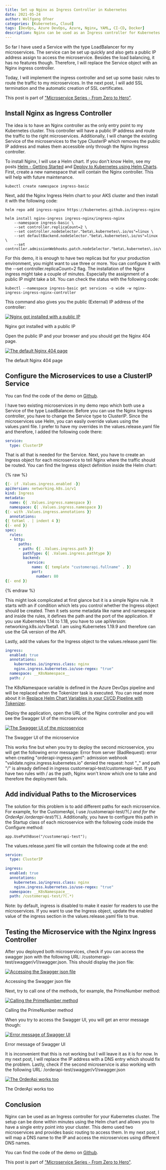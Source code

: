 ```yaml
---
title: Set up Nginx as Ingress Controller in Kubernetes
date: 2021-05-24
author: Wolfgang Ofner
categories: [Kubernetes, Cloud]
tags: [DevOps, Azure DevOps, Azure, Nginx, YAML, CI-CD, Docker]
description: Nginx can be used as an Ingress controller for Kubernetes clusters and offers a wide range of features like routing, SSL termination, and preventing direct access to the microservices.
---
```


So far I have used a Service with the type LoadBalancer for my microservices. The service can be set up quickly and also gets a public IP address assign to access the microservice. Besides the load balancing, it has no features though. Therefore, I will replace the Service object with an Nginx ingress controller. 

Today, I will implement the ingress controller and set up some basic rules to route the traffic to my microservices. In the next post, I will add SSL termination and the automatic creation of SSL certificates. 

This post is part of ["Microservice Series - From Zero to Hero"](/microservice-series-from-zero-to-hero).

## Install Nginx as Ingress Controller

The idea is to have an Nginx controller as the only entry point to my Kubernetes cluster. This controller will have a public IP address and route the traffic to the right microservices. Additionally, I will change the existing Service of the microservices to the type ClusterIP which removes the public IP address and makes them accessible only through the Nginx Ingress controller.

To install Nginx, I will use a Helm chart. If you don't know Helm, see my posts [Helm - Getting Started](/helm-getting-started) and [Deploy to Kubernetes using Helm Charts](/deploy-kubernetes-using-helm). First, create a new namespace that will contain the Nginx controller. This will help with future maintenance.

```shell
kubectl create namespace ingress-basic
```

Next, add the Nginx Ingress Helm chart to your AKS cluster and then install it with the following code:

```shell
helm repo add ingress-nginx https://kubernetes.github.io/ingress-nginx

helm install nginx-ingress ingress-nginx/ingress-nginx 
    --namespace ingress-basic \
    --set controller.replicaCount=2 \
    --set controller.nodeSelector."beta\.kubernetes\.io/os"=linux \
    --set defaultBackend.nodeSelector."beta\.kubernetes\.io/os"=linux \
    --set controller.admissionWebhooks.patch.nodeSelector."beta\.kubernetes\.io/os"=linux
```

For this demo, it is enough to have two replicas but for your production environment, you might want to use three or more. You can configure it with the --set controller.replicaCount=2 flag. The installation of the Nginx ingress might take a couple of minutes. Especially the assignment of a public IP might take a bit. You can check the status with the following code:

```shell
kubectl --namespace ingress-basic get services -o wide -w nginx-ingress-ingress-nginx-controller
```

This command also gives you the public (External) IP address of the controller:

<div class="col-12 col-sm-10 aligncenter">
  <a href="/assets/img/posts/2021/05/Nginx-got-installed-with-a-public-IP.jpg"><img loading="lazy" src="/assets/img/posts/2021/05/Nginx-got-installed-with-a-public-IP.jpg" alt="Nginx got installed with a public IP" /></a>
  
  <p>
   Nginx got installed with a public IP
  </p>
</div>

Open the public IP and your browser and you should get the Nginx 404 page.

<div class="col-12 col-sm-10 aligncenter">
  <a href="/assets/img/posts/2021/05/The-default-Nginx-404-page.jpg"><img loading="lazy" src="/assets/img/posts/2021/05/The-default-Nginx-404-page.jpg" alt="The default Nginx 404 page" /></a>
  
  <p>
   The default Nginx 404 page
  </p>
</div>

## Configure the Microservices to use a ClusterIP Service

You can find the code of the demo on <a href="https://github.com/WolfgangOfner/MicroserviceDemo" target="_blank" rel="noopener noreferrer">Github</a>.

I have two existing microservices in my demo repo which both use a Service of the type LoadBalancer. Before you can use the Nginx Ingress controller, you have to change the Service type to ClusterIP. Since the microservices use Helm, you can easily override values using the values.yaml file. I prefer to have my overrides in the values.release.yaml file and therefore, I added the following code there:

```yaml
service:
  type: ClusterIP
```

That is all that is needed for the Service. Next, you have to create an Ingress object for each microservice to tell Nginx where the traffic should be routed. You can find the Ingress object definition inside the Helm chart:

{% raw %}
```yaml
{{- if .Values.ingress.enabled -}}
apiVersion: networking.k8s.io/v1
kind: Ingress
metadata:
  name: {{ .Values.ingress.namespace }}
  namespace: {{ .Values.ingress.namespace }}
{{- with .Values.ingress.annotations }}
  annotations:
{{ toYaml . | indent 4 }}
{{- end }}
spec:
  rules:      
  - http:
      paths:
      - path: {{ .Values.ingress.path }}
        pathType: {{ .Values.ingress.pathtype }}
        backend:
          service:
            name: {{ template "customerapi.fullname" . }}
            port: 
              number: 80
{{- end }}
```
{% endraw %}

This might look complicated at first glance but it is a simple Nginx rule. It starts with an if condition which lets you control whether the Ingress object should be created. Then it sets some metadata like name and namespace and inside the rules, it defines the path and the port of the application. If you use Kubernetes 1.14 to 1.18, you have to use apiVersion: networking.k8s.io/v1beta1. I am using Kubernetes 1.19.9 and therefore can use the GA version of the API.

Lastly, add the values for the Ingress object to the values.release.yaml file:

```yaml
ingress:
  enabled: true
  annotations: 
    kubernetes.io/ingress.class: nginx
    nginx.ingress.kubernetes.io/use-regex: "true" 
  namespace: __K8sNamespace__
  path: /
```
 
The K8sNamespace variable is defined in the Azure DevOps pipeline and will be replaced when the Tokenizer task is executed. You can read more about it in [Replace Helm Chart Variables in your CI/CD Pipeline with Tokenizer](/replace-helm-variables-tokenizer).

Deploy the application, open the URL of the Nginx controller and you will see the Swagger UI of the microservice:

<div class="col-12 col-sm-10 aligncenter">
  <a href="/assets/img/posts/2021/05/The-Swagger-UI-of-the-microservice.jpg"><img loading="lazy" src="/assets/img/posts/2021/05/The-Swagger-UI-of-the-microservice.jpg" alt="The Swagger UI of the microservice" /></a>
  
  <p>
   The Swagger UI of the microservice
  </p>
</div>

This works fine but when you try to deploy the second microservice, you will get the following error message: Error from server (BadRequest): error when creating "orderapi-ingress.yaml": admission webhook "validate.nginx.ingress.kubernetes.io" denied the request: host "_" and path "/" is already defined in ingress customerapi-test/customerapi-test. If you have two rules with / as the path, Nginx won't know which one to take and therefore the deployment fails.

## Add individual Paths to the Microservices

The solution for this problem is to add different paths for each microservice. For example, for the CustomerApi, I use /customerapi-test/?(.*) and for the OrderApi /orderapi-test/?(.*). Additionally, you have to configure this path in the Startup class of each microservice with the following code inside the Configure method:

```CSharp
app.UsePathBase("/customerapi-test");
```

The values.release.yaml file will contain the following code at the end:

```yaml
service:
  type: ClusterIP
  
ingress:
  enabled: true
  annotations: 
    kubernetes.io/ingress.class: nginx
    nginx.ingress.kubernetes.io/use-regex: "true"     
  namespace: __K8sNamespace__
  path: /customerapi-test/?(.*)
```

Note: by default, ingress is disabled to make it easier for readers to use the microservices. If you want to use the Ingress object, update the enabled value of the ingress section in the values.release.yaml file to true.

## Testing the Microservice with the Nginx Ingress Controller

After you deployed both microservices, check if you can access the swagger json with the following URL: <Public-IP>/customerapi-test/swagger/v1/swagger.json. This should display the json file:

<div class="col-12 col-sm-10 aligncenter">
  <a href="/assets/img/posts/2021/05/Accessing-the-Swagger-json-file.jpg"><img loading="lazy" src="/assets/img/posts/2021/05/Accessing-the-Swagger-json-file.jpg" alt="Accessing the Swagger json file" /></a>
  
  <p>
   Accessing the Swagger json file
  </p>
</div>

Next, try to call one of the methods, for example, the PrimeNumber method:

<div class="col-12 col-sm-10 aligncenter">
  <a href="/assets/img/posts/2021/05/Calling-the-PrimeNumber-method.jpg"><img loading="lazy" src="/assets/img/posts/2021/05/Calling-the-PrimeNumber-method.jpg" alt="Calling the PrimeNumber method" /></a>
  
  <p>
   Calling the PrimeNumber method
  </p>
</div>

When you try to access the Swagger UI, you will get an error message though:

<div class="col-12 col-sm-10 aligncenter">
  <a href="/assets/img/posts/2021/05/Error-message-of-Swagger-UI.jpg"><img loading="lazy" src="/assets/img/posts/2021/05/Error-message-of-Swagger-UI.jpg" alt="Error message of Swagger UI" /></a>
  
  <p>
   Error message of Swagger UI
  </p>
</div>

It is inconvenient that this is not working but I will leave it as it is for now. In my next post, I will replace the IP address with a DNS entry which should fix the problem. Lastly, check if the second microservice is also working with the following URL: <Public-IP>/orderapi-test/swagger/v1/swagger.json

<div class="col-12 col-sm-10 aligncenter">
  <a href="/assets/img/posts/2021/05/The-OrderApi-works-too.jpg"><img loading="lazy" src="/assets/img/posts/2021/05/The-OrderApi-works-too.jpg" alt="The OrderApi works too" /></a>
  
  <p>
   The OrderApi works too
  </p>
</div>

## Conclusion

Nginx can be used as an Ingress controller for your Kubernetes cluster. The setup can be done within minutes using the Helm chart and allows you to have a single entry point into your cluster. This demo used two microservices and provides basic routing to access them. In my next post, I will map a DNS name to the IP and access the microservices using different DNS names.

You can find the code of the demo on <a href="https://github.com/WolfgangOfner/MicroserviceDemo" target="_blank" rel="noopener noreferrer">Github</a>.

This post is part of ["Microservice Series - From Zero to Hero"](/microservice-series-from-zero-to-hero).